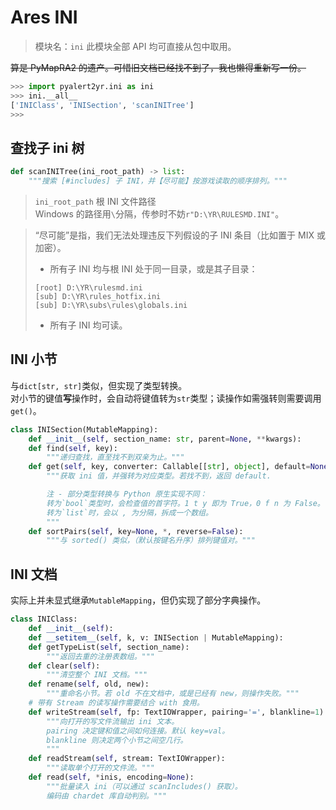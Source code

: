 # Ares INI

> 模块名：`ini`
> 此模块全部 API 均可直接从包中取用。

~~算是 PyMapRA2 的遗产。可惜旧文档已经找不到了，我也懒得重新写一份。~~

```python
>>> import pyalert2yr.ini as ini
>>> ini.__all__
['INIClass', 'INISection', 'scanINITree']
>>>
```

## 查找子 ini 树
```python
def scanINITree(ini_root_path) -> list:
    """搜索 [#includes] 子 INI，并【尽可能】按游戏读取的顺序排列。"""
```

> `ini_root_path` 根 INI 文件路径  
Windows 的路径用`\`分隔，传参时不妨`r"D:\YR\RULESMD.INI"`。

> “尽可能”是指，我们无法处理违反下列假设的子 INI 条目（比如置于 MIX 或加密）。
> - 所有子 INI 均与根 INI 处于同一目录，或是其子目录：
> ```
> [root] D:\YR\rulesmd.ini
> [sub] D:\YR\rules_hotfix.ini
> [sub] D:\YR\subs\rules\globals.ini
> ```
> - 所有子 INI 均可读。

## INI 小节

与`dict[str, str]`类似，但实现了类型转换。  
对小节的键值**写**操作时，会自动将键值转为`str`类型；读操作如需强转则需要调用`get()`。

```python
class INISection(MutableMapping):
    def __init__(self, section_name: str, parent=None, **kwargs):
    def find(self, key):
        """递归查找，直至找不到双亲为止。"""
    def get(self, key, converter: Callable[[str], object], default=None):
        """获取 ini 值，并强转为对应类型。若找不到，返回 default.

        注 - 部分类型转换与 Python 原生实现不同：
        转为`bool`类型时，会检查值的首字符。1 t y 即为 True，0 f n 为 False。
        转为`list`时，会以 , 为分隔，拆成一个数组。
        """
    def sortPairs(self, key=None, *, reverse=False):
        """与 sorted() 类似，（默认按键名升序）排列键值对。"""
```

## INI 文档

实际上并未显式继承`MutableMapping`，但仍实现了部分字典操作。

```python
class INIClass:
    def __init__(self):
    def __setitem__(self, k, v: INISection | MutableMapping):
    def getTypeList(self, section_name):
        """返回去重的注册表数组。"""
    def clear(self):
        """清空整个 INI 文档。"""
    def rename(self, old, new):
        """重命名小节。若 old 不在文档中，或是已经有 new，则操作失败。"""
    # 带有 Stream 的读写操作需要结合 with 食用。
    def writeStream(self, fp: TextIOWrapper, pairing='=', blankline=1):
        """向打开的写文件流输出 ini 文本。
        pairing 决定键和值之间如何连接。默认 key=val。
        blankline 则决定两个小节之间空几行。
        """
    def readStream(self, stream: TextIOWrapper):
        """读取单个打开的文件流。"""
    def read(self, *inis, encoding=None):
        """批量读入 ini（可以通过 scanIncludes() 获取）。
        编码由 chardet 库自动判别。"""
```